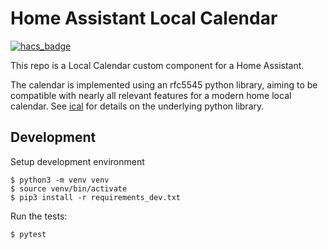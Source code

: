 # Home Assistant Local Calendar

[![hacs_badge](https://img.shields.io/badge/HACS-Custom-41BDF5.svg?style=for-the-badge)](https://github.com/hacs/integration)

This repo is a Local Calendar custom component for a Home Assistant.

The calendar is implemented using an rfc5545 python library, aiming to
be compatible with nearly all relevant features for a modern home local
calendar.  See [ical](https://github.com/allenporter/ical) for details
on the underlying python library.

## Development

Setup development environment

```
$ python3 -m venv venv
$ source venv/bin/activate
$ pip3 install -r requirements_dev.txt
```

Run the tests:
```
$ pytest
```

